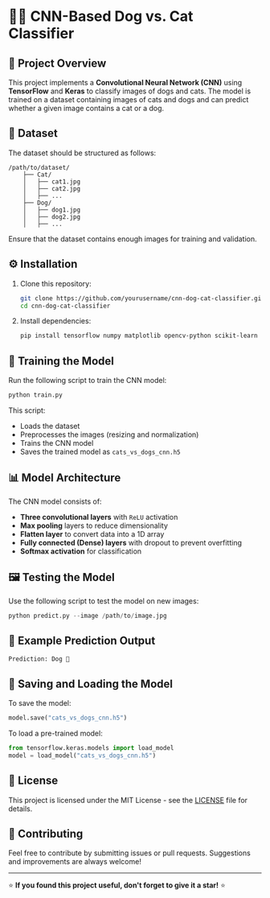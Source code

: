 # 🐶🐱 CNN-Based Dog vs. Cat Classifier

## 📌 Project Overview
This project implements a **Convolutional Neural Network (CNN)** using **TensorFlow** and **Keras** to classify images of dogs and cats. The model is trained on a dataset containing images of cats and dogs and can predict whether a given image contains a cat or a dog.

## 📂 Dataset
The dataset should be structured as follows:
```
/path/to/dataset/
    ├── Cat/
    │   ├── cat1.jpg
    │   ├── cat2.jpg
    │   ├── ...
    ├── Dog/
    │   ├── dog1.jpg
    │   ├── dog2.jpg
    │   ├── ...
```

Ensure that the dataset contains enough images for training and validation.

## ⚙️ Installation
1. Clone this repository:
   ```sh
   git clone https://github.com/yourusername/cnn-dog-cat-classifier.git
   cd cnn-dog-cat-classifier
   ```
2. Install dependencies:
   ```sh
   pip install tensorflow numpy matplotlib opencv-python scikit-learn
   ```

## 🚀 Training the Model
Run the following script to train the CNN model:
```python
python train.py
```

This script:
- Loads the dataset
- Preprocesses the images (resizing and normalization)
- Trains the CNN model
- Saves the trained model as `cats_vs_dogs_cnn.h5`

## 📊 Model Architecture
The CNN model consists of:
- **Three convolutional layers** with `ReLU` activation
- **Max pooling** layers to reduce dimensionality
- **Flatten layer** to convert data into a 1D array
- **Fully connected (Dense) layers** with dropout to prevent overfitting
- **Softmax activation** for classification

## 🖼️ Testing the Model
Use the following script to test the model on new images:
```python
python predict.py --image /path/to/image.jpg
```

## 📌 Example Prediction Output
```
Prediction: Dog 🐶
```

## 💾 Saving and Loading the Model
To save the model:
```python
model.save("cats_vs_dogs_cnn.h5")
```
To load a pre-trained model:
```python
from tensorflow.keras.models import load_model
model = load_model("cats_vs_dogs_cnn.h5")
```

## 📜 License
This project is licensed under the MIT License - see the [LICENSE](LICENSE) file for details.

## 🙌 Contributing
Feel free to contribute by submitting issues or pull requests. Suggestions and improvements are always welcome!

---

⭐ **If you found this project useful, don't forget to give it a star!** ⭐
